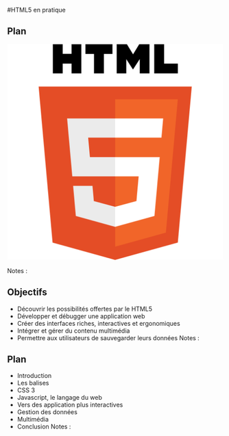 #HTML5 en pratique

<!-- .slide: class="page-title" -->



## Plan


![](ressources/images/01_-_Plan-100002010000020000000200EB9C62D4.png)

Notes :




## Objectifs

- Découvrir les possibilités offertes par le HTML5
- Développer et débugger une application web
- Créer des interfaces riches, interactives et ergonomiques
- Intégrer et gérer du contenu multimédia
- Permettre aux utilisateurs de sauvegarder leurs données
Notes :




## Plan

- Introduction
- Les balises
- CSS 3
- Javascript, le langage du web
- Vers des application plus interactives
- Gestion des données
- Multimédia
- Conclusion
Notes :




<!-- .slide: class="page-questions" -->



<!-- .slide: class="page-tp1" -->